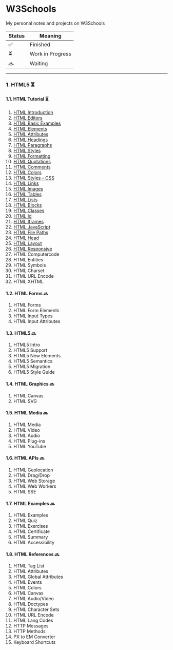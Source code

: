 # W3Schools
My personal notes and projects on W3Schools

| Status | Meaning |
|--|--|
| ✅ | Finished |
| ⏳ | Work in Progress |
| 🔜 | Waiting |

---------------
### 1. HTML5 ⏳
#### 1.1. HTML Tutorial ⏳
1. [HTML Introduction](https://github.com/hevalhazalkurt/Learn_Code_Study_Notes/blob/master/W3Schools/HTML5/Notes/1.1_HTML_Introduction.md)
2. [HTML Editors](https://github.com/hevalhazalkurt/Learn_Code_Study_Notes/blob/master/W3Schools/HTML5/Notes/1.2_HTML_Editors.md)
3. [HTML Basic Examples](https://github.com/hevalhazalkurt/Learn_Code_Study_Notes/blob/master/W3Schools/HTML5/Notes/1.3_HTML_Basic.md)
4. [HTML Elements](https://github.com/hevalhazalkurt/Learn_Code_Study_Notes/blob/master/W3Schools/HTML5/Notes/1.4_HTML_Elements.md)
5. [HTML Attributes](https://github.com/hevalhazalkurt/Learn_Code_Study_Notes/blob/master/W3Schools/HTML5/Notes/1.5_HTML_Attributes.md)
6. [HTML Headings](https://github.com/hevalhazalkurt/Learn_Code_Study_Notes/blob/master/W3Schools/HTML5/Notes/1.6_HTML_Headings.md)
7. [HTML Paragraphs](https://github.com/hevalhazalkurt/Learn_Code_Study_Notes/blob/master/W3Schools/HTML5/Notes/1.7_HTML_Paragraphs.md)
8. [HTML Styles](https://github.com/hevalhazalkurt/Learn_Code_Study_Notes/blob/master/W3Schools/HTML5/Notes/1.8_HTML_Styles.md)
9. [HTML Formatting](https://github.com/hevalhazalkurt/Learn_Code_Study_Notes/blob/master/W3Schools/HTML5/Notes/1.9_HTML_Formatting.md)
10. [HTML Quotations](https://github.com/hevalhazalkurt/Learn_Code_Study_Notes/blob/master/W3Schools/HTML5/Notes/1.10_HTML_Quotation_and_Citation_Elements.md)
11. [HTML Comments](https://github.com/hevalhazalkurt/Learn_Code_Study_Notes/blob/master/W3Schools/HTML5/Notes/1.11_HTML_Comments.md)
12. [HTML Colors](https://github.com/hevalhazalkurt/Learn_Code_Study_Notes/blob/master/W3Schools/HTML5/Notes/1.12_HTML_Colors.md)
13. [HTML Styles - CSS](https://github.com/hevalhazalkurt/Learn_Code_Study_Notes/blob/master/W3Schools/HTML5/Notes/1.13_HTML_Styles_CSS.md)
14. [HTML Links](https://github.com/hevalhazalkurt/Learn_Code_Study_Notes/blob/master/W3Schools/HTML5/Notes/1.14_HTML_Links.md)
15. [HTML Images](https://github.com/hevalhazalkurt/Learn_Code_Study_Notes/blob/master/W3Schools/HTML5/Notes/1.15_HTML_Images.md)
16. [HTML Tables](https://github.com/hevalhazalkurt/Learn_Code_Study_Notes/blob/master/W3Schools/HTML5/Notes/1.16_HTML_Tables.md)
17. [HTML Lists](https://github.com/hevalhazalkurt/Learn_Code_Study_Notes/blob/master/W3Schools/HTML5/Notes/1.17_HTML_Lists.md)
18. [HTML Blocks](https://github.com/hevalhazalkurt/Learn_Code_Study_Notes/blob/master/W3Schools/HTML5/Notes/1.18_HTML%20Block_and_Inline_Elements.md)
19. [HTML Classes](https://github.com/hevalhazalkurt/Learn_Code_Study_Notes/blob/master/W3Schools/HTML5/Notes/1.19_HTML_The_class_Attribute.md)
20. [HTML Id](https://github.com/hevalhazalkurt/Learn_Code_Study_Notes/blob/master/W3Schools/HTML5/Notes/1.20_HTML_The_id_Attribute.md)
21. [HTML Iframes](https://github.com/hevalhazalkurt/Learn_Code_Study_Notes/blob/master/W3Schools/HTML5/Notes/1.21_HTML_Iframes.md)
22. [HTML JavaScript](https://github.com/hevalhazalkurt/Learn_Code_Study_Notes/blob/master/W3Schools/HTML5/Notes/1.22_HTML_JavaScript.md)
23. [HTML File Paths](https://github.com/hevalhazalkurt/Learn_Code_Study_Notes/blob/master/W3Schools/HTML5/Notes/1.23_HTML_File_Paths.md)
24. [HTML Head](https://github.com/hevalhazalkurt/Learn_Code_Study_Notes/blob/master/W3Schools/HTML5/Notes/1.24_HTML_Head.md)
25. [HTML Layout](https://github.com/hevalhazalkurt/Learn_Code_Study_Notes/blob/master/W3Schools/HTML5/Notes/1.25_HTML_Layouts.md)
26. [HTML Responsive](https://github.com/hevalhazalkurt/Learn_Code_Study_Notes/blob/master/W3Schools/HTML5/Notes/1.26_HTML_Responsive_Web_Design.md)
27. HTML Computercode
28. HTML Entities
29. HTML Symbols
30. HTML Charset
31. HTML URL Encode
32. HTML XHTML

#### 1.2. HTML Forms 🔜
1. HTML Forms
2. HTML Form Elements
3. HTML Input Types
4. HTML Input Attributes

#### 1.3. HTML5 🔜
1. HTML5 Intro
2. HTML5 Support
3. HTML5 New Elements
4. HTML5 Semantics
5. HTML5 Migration
6. HTML5 Style Guide

#### 1.4. HTML Graphics 🔜
1. HTML Canvas
2. HTML SVG

#### 1.5. HTML Media 🔜
1. HTML Media
2. HTML Video
3. HTML Audio
4. HTML Plug-ins
5. HTML YouTube


#### 1.6. HTML APIs 🔜
1. HTML Geolocation
2. HTML Drag/Drop
3. HTML Web Storage
4. HTML Web Workers
5. HTML SSE

#### 1.7. HTML Examples 🔜
1. HTML Examples
2. HTML Quiz
3. HTML Exercises
4. HTML Certificate
5. HTML Summary
6. HTML Accessibility

#### 1.8. HTML References 🔜
1. HTML Tag List
2. HTML Attributes
3. HTML Global Attributes
4. HTML Events
5. HTML Colors
6. HTML Canvas
7. HTML Audio/Video
8. HTML Doctypes
9. HTML Character Sets
10. HTML URL Encode
11. HTML Lang Codes
12. HTTP Messages
13. HTTP Methods
14. PX to EM Converter
15. Keyboard Shortcuts
